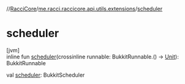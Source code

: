//[RacciCore](../../index.md)/[me.racci.raccicore.api.utils.extensions](index.md)/[scheduler](scheduler.md)

# scheduler

[jvm]\
inline fun [scheduler](scheduler.md)(crossinline runnable: BukkitRunnable.() -&gt; [Unit](https://kotlinlang.org/api/latest/jvm/stdlib/kotlin/-unit/index.html)): BukkitRunnable

val [scheduler](scheduler.md): BukkitScheduler
